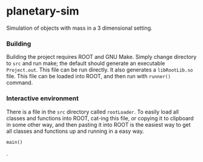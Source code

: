 # planetary-sim
Simulation of objects with mass in a 3 dimensional setting.

### Building
Building the project requires ROOT and GNU Make.
Simply change directory to `src` and run make; the default should generate an executable `Project.out`.
This file can be run directly.
It also generates a `libRootLib.so` file.
This file can be loaded into ROOT, and then run with `runner()` command.


### Interactive environment
There is a file in the `src` directory called `rootLoader`.
To easily load all classes and functions into ROOT, cat-ing this file, or copying it to clipboard in some other way, and then pasting it into ROOT is the easiest way to get all classes and functions up and running in a easy way.

```
main()
```
.
